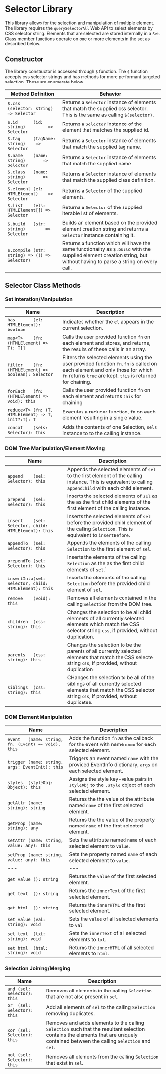 # Selector Library

This library allows for the selection and manipulation of multiple element. The library requires the `querySelectorAll` Web API to select elements by CSS selector string. 
Elements that are selected are stored internally in a `Set`. Class member functions operate on one or more elements in the set as described below.

## Constructor
The library constructor is accessed through `$` function. The `$` function accepts css selector strings and has methods for more performant targeted selection. These are enumerate below

| Method Definition                             | Behavior    |
| ---                                           | ---         |
| `$.css     (selector: string)   => Selector`  | Returns a `Selector` instance of elements that match the supplied css selector. This is the same as calling `$(selector)`. |
| `$.id      (id: string)         => Selector`  | Returns a `Selector` instance of the element that matches the supplied id. |
| `$.tag     (tagName: string)    => Selector`  | Returns a `Selector` instance of elements that match the supplied tag name. |
| `$.name    (name: string)       => Selector`  | Returns a `Selector` instance of elements that match the supplied name.|
| `$.class   (name: string)       => Selector`  | Returns a `Selector` instance of elements that match the supplied class definition.|
| `$.element (el: HTMLElement)    => Selector`  | Returns a `Selector` of the supplied elements. |
| `$.list    (els: HTMLElement[]) => Selector`  | Returns a `Selector` of the supplied iterable list of elements. |
| `$.build   (str: string)        => Selector`  | Builds an element based on the provided element creation string and returns a `Selector` instance containing it. |
| `$.compile (str: string) => (() => Selector)` | Returns a function which will have the same functionality as `$.build` with the supplied element creation string, but without having to parse a string on every call. |

## Selector Class Methods

### Set Interation/Manipulation
| Name                                                 | Description |
| ---                                                  | ---         |
| `has       (el: HTMLElement): boolean`               | Indicates whether the `el` appears in the current selection. |
| `map<T>    (fn: (HTMLElement) => T): T[]`            | Calls the user provided function `fn` on each element and stores, and returns, the results of these calls in an array. |
| `filter    (fn: (HTMLElement) => boolean): Selector` | Filters the selected elements using the user provided function `fn`. `fn` is called on each element and only those for which `fn` returns `true` are kept. `this` is returned for chaining. |
| `forEach   (fn: (HTMLElement) => void): this`        | Calls the user provided function `fn` on each element and returns `this` for chaining. |
| `reduce<T> (fn: (T, HTMLElement) => T, init?:T): T`  | Executes a reducer function, `fn` on each element resulting in a single value. |
| `concat    (sels: Selector): this`                   | Adds the contents of one Selection, `sels` instance to to the calling instance. |

### DOM Tree Manipulation/Element Moving
| Name                                                  | Description |
| ---                                                   | ---         |
| `append    (sel: Selector): this`                     | Appends the selected elements of `sel` to the first element of the calling instance. This is equivalent to calling `appendChild` with each child element. |
| `prepend   (sel: Selector): this`                     | Inserts the selected elements of `sel` as the as the first child elements of the first element of the calling instance. |
| `insert    (sel: Selector, child: HTMLElement): this` | Inserts the selected elements of `sel` before the provided child element of the calling `Selection`. This is equivalent to `insertBefore`. |
| `appendTo  (sel: Selector): this`                     | Appends the elements of the calling `Selection` to the first element of `sel`. |
| `prependTo (sel: Selector): this`                     | Inserts the elements of the calling `Selection` as the as the first child elements of `sel`.` |
| `insertInto(sel: Selector, child: HTMLElement): this` | Inserts the elements of the calling `Selection` before the provided child element of `sel`. |
| `remove    (void): this`                              | Removes all elements contained in the calling `Selection` from the DOM tree. |
| `children  (css: string): this`                       | Changes the selection to be all child elements of all currently selected elements which match the CSS selector string `css`, if provided, without duplication. |
| `parents   (css: string): this`                       | Changes the selection to be the parents of all currently selected elements that match the CSS selecte string `css`, if provided, without duplication |
| `siblings  (css: string): this`                       | CHanges the selection to be all of the siblings of all currently selected elements that match the CSS selector string `css`, if provided, without duplicates. |

### DOM Element Manipulation
| Name                                                | Description |
| ---                                                 | ---         |
| `event   (name: string, fn: (Event) => void): this` | Adds the function `fn` as the callback for the event with name `name` for each selected element. |
| `trigger (name: string, args: EventInit): this`     | Triggers an event named `name` with the provided EventInfo dictionary, `args` on each selected element. |
| `styles  (styleObj: Object): this`                  | Assigns the style key-value pairs in `styleObj` to the `.style` object of each selected element. |
| `getAttr (name: string): string`                    | Returns the the value of the attribute named `name` of the first selected element. |
| `getProp (name: string): any`                       | Returns the the value of the property named `name` of the first selected element. |
| `setAttr (name: string, value: any): this`          | Sets the attribute named `name` of each selected element to `value`. |
| `setProp (name: string, value: any): this`          | Sets the property named `name` of each selected element to `value`. |
| ---                                                 | ---         |
| `get value (): string`           | Returns the `value` of the first selected element. |
| `get text  (): string`           | Returns the `innerText` of the first selected element. |
| `get html  (): string`           | Returns the `innerHTML` of the first selected element. |
| `set value (val: string): void`  | Sets the `value` of all selected elements to `val`. |
| `set text  (txt: string): void`  | Sets the `innerText` of all selected elements to `txt`. |
| `set html  (html: string): void` | Returns the `innerHTML` of all selected elements to `html`. |

### Selection Joining/Merging
| Name                        | Description |
| ---                         | ---         |
| `and (sel: Selector): this` | Removes all elements in the calling `Selection` that are not also present in `sel`. |
| `or  (sel: Selector): this` | Add all elements of `sel` to the calling `Selection` removing duplicates. |
| `xor (sel: Selector): this` | Removes and adds elements to the calling `Selection` such that the resultant selection contains the elements that are uniquely contained between the calling `Selection` and `sel`. |
| `not (sel: Selector): this` | Removes all elements from the calling `Selection` that exist in `sel`. |

